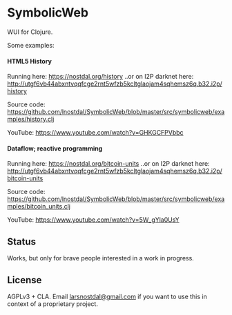 # SymbolicWeb

WUI for Clojure.

Some examples:


#### HTML5 History

Running here: https://nostdal.org/history
..or on I2P darknet here: http://utgf6vb44abxntvqqfcge2rnt5wfzb5kcltglaojam4sqhemsz6q.b32.i2p/history

Source code: https://github.com/lnostdal/SymbolicWeb/blob/master/src/symbolicweb/examples/history.clj

YouTube: https://www.youtube.com/watch?v=GHKGCFPVbbc


#### Dataflow; reactive programming    
    
Running here: https://nostdal.org/bitcoin-units
..or on I2P darknet here: http://utgf6vb44abxntvqqfcge2rnt5wfzb5kcltglaojam4sqhemsz6q.b32.i2p/bitcoin-units

Source code: https://github.com/lnostdal/SymbolicWeb/blob/master/src/symbolicweb/examples/bitcoin_units.clj

YouTube: https://www.youtube.com/watch?v=5W_gYla0UsY
    



## Status

Works, but only for brave people interested in a work in progress. 




## License

AGPLv3 + CLA. Email larsnostdal@gmail.com if you want to use this in context of a proprietary project.

